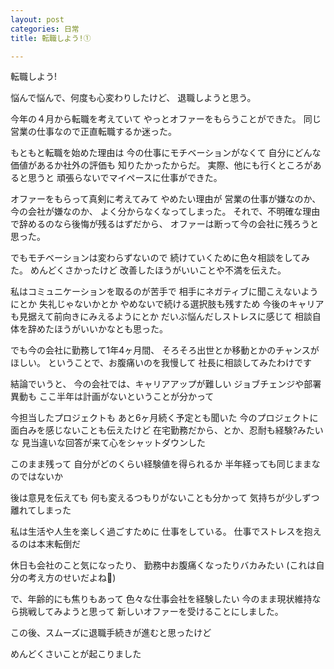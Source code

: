 ```yaml
---
layout: post
categories: 日常
title: 転職しよう!①

---
```

転職しよう!

悩んで悩んで、何度も心変わりしたけど、
退職しようと思う。

今年の４月から転職を考えていて
やっとオファーをもらうことができた。
同じ営業の仕事なので正直転職するか迷った。

もともと転職を始めた理由は
今の仕事にモチベーションがなくて
自分にどんな価値があるか社外の評価も
知りたかったからだ。
実際、他にも行くところがあると思うと
頑張らないでマイペースに仕事ができた。

オファーをもらって真剣に考えてみて
やめたい理由が
営業の仕事が嫌なのか、今の会社が嫌なのか、
よく分からなくなってしまった。
それで、不明確な理由で辞めるのなら後悔が残るはずだから、
オファーは断って今の会社に残ろうと思った。

でもモチベーションは変わらずないので
続けていくために色々相談をしてみた。
めんどくさかったけど
改善したほうがいいことや不満を伝えた。

私はコミュニケーションを取るのが苦手で
相手にネガティブに聞こえないようにとか
失礼じゃないかとか
やめないで続ける選択肢も残すため
今後のキャリアも見据えて前向きにみえるようにとか
だいぶ悩んだしストレスに感じて
相談自体を辞めたほうがいいかなとも思った。

でも今の会社に勤務して1年4ヶ月間、
そろそろ出世とか移動とかのチャンスがほしい。
ということで、お腹痛いのを我慢して
社長に相談してみたわけです

結論でいうと、
今の会社では、キャリアアップが難しい
ジョブチェンジや部署異動も
ここ半年は計画がないということが分かって

今担当したプロジェクトも
あと6ヶ月続く予定とも聞いた
今のプロジェクトに面白みを感じないことも伝えたけど
在宅勤務だから、とか、忍耐も経験?みたいな
見当違いな回答が来て心をシャットダウンした

このまま残って
自分がどのくらい経験値を得られるか
半年経っても同じままなのではないか

後は意見を伝えても
何も変えるつもりがないことも分かって
気持ちが少しずつ離れてしまった

私は生活や人生を楽しく過ごすために
仕事をしている。
仕事でストレスを抱えるのは本末転倒だ

休日も会社のこと気になったり、
勤務中お腹痛くなったりバカみたい
(これは自分の考え方のせいだよね)

で、年齢的にも焦りもあって
色々な仕事会社を経験したい
今のまま現状維持なら挑戦してみようと思って
新しいオファーを受けることにしました。

この後、スムーズに退職手続きが進むと思ったけど

めんどくさいことが起こりました